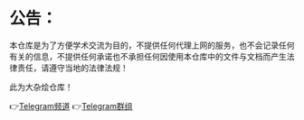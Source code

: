 # 公告：

本仓库是为了方便学术交流为目的，不提供任何代理上网的服务，也不会记录任何有关的信息，不提供任何承诺也不承担任何因使用本仓库中的文件与文档而产生法律责任，请遵守当地的法律法规！

此为大杂烩仓库！


👉[Telegram频道](http://t.me/PoorTaoist) 
👉[Telegram群组](http://t.me/PapaLaozi) 
